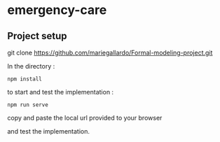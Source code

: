 # emergency-care

## Project setup

git clone https://github.com/mariegallardo/Formal-modeling-project.git

In the directory :
```
npm install
```

to start and test the implementation :

```
npm run serve
```

copy and paste the local url provided to your browser

and test the implementation.
